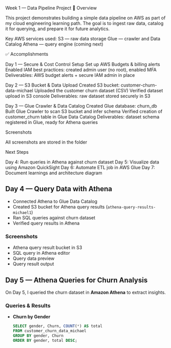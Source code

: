 Week 1 — Data Pipeline Project
📌 Overview

This project demonstrates building a simple data pipeline on AWS as part of my cloud engineering learning path.
The goal is to ingest raw data, catalog it for querying, and prepare it for future analytics.

Key AWS services used:
S3 — raw data storage
Glue — crawler and Data Catalog
Athena — query engine (coming next)

✅ Accomplishments

Day 1 — Secure & Cost Control Setup
Set up AWS Budgets & billing alerts
Enabled IAM best practices: created admin user (no root), enabled MFA
Deliverables: AWS budget alerts + secure IAM admin in place

Day 2 — S3 Bucket & Data Upload
Created S3 bucket: customer-churn-data-michael
Uploaded the customer churn dataset (CSV)
Verified dataset upload in S3 console
Deliverables: raw dataset stored securely in S3

Day 3 — Glue Crawler & Data Catalog
Created Glue database: churn_db
Built Glue Crawler to scan S3 bucket and infer schema
Verified creation of customer_churn table in Glue Data Catalog
Deliverables: dataset schema registered in Glue, ready for Athena queries

Screenshots

All screenshots are stored in the folder

Next Steps

Day 4: Run queries in Athena against churn dataset
Day 5: Visualize data using Amazon QuickSight
Day 6: Automate ETL job in AWS Glue
Day 7: Document learnings and architecture diagram

## Day 4 — Query Data with Athena
- Connected Athena to Glue Data Catalog
- Created S3 bucket for Athena query results (`athena-query-results-michael1`)
- Ran SQL queries against churn dataset
- Verified query results in Athena

### Screenshots
- Athena query result bucket in S3
- SQL query in Athena editor
- Query data preview
- Query result output

## Day 5 — Athena Queries for Churn Analysis

On Day 5, I queried the churn dataset in **Amazon Athena** to extract insights.

### Queries & Results
- **Churn by Gender**
  ```sql
  SELECT gender, Churn, COUNT(*) AS total
  FROM customer_churn_data_michael
  GROUP BY gender, Churn
  ORDER BY gender, total DESC;

